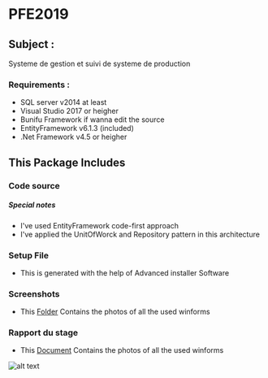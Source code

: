 # PFE2019

## Subject : 
Systeme de gestion et suivi de systeme de production

### Requirements :
- SQL server v2014 at least
- Visual Studio 2017 or heigher
- Bunifu Framework if wanna edit the source
- EntityFramework v6.1.3 (included)
- .Net Framework v4.5 or heigher

## This Package Includes 
### Code source 
##### Special notes
  - I've used EntityFramework code-first approach
  - I've applied the UnitOfWorck and Repository pattern in this architecture 
### Setup File
  - This is generated with the help of Advanced installer Software
### Screenshots
  - This [Folder](https://github.com/SaifEddineBenRomdhane) Contains the photos of all the used winforms
### Rapport du stage
  - This [Document](https://github.com/SaifEddineBenRomdhane) Contains the photos of all the used winforms
 
![alt text](https://github.com/SaifEddineBenRomdhane/PFE2019/blob/master/Code%20Source/vegaplatform/screenshots/main.PNG)
